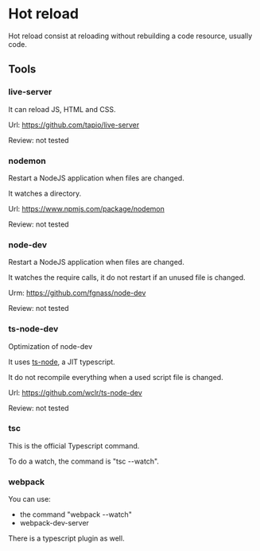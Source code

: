 
# Hot reload

Hot reload consist at reloading without rebuilding a code resource, usually code.

## Tools

### live-server

It can reload JS, HTML and CSS.

Url: https://github.com/tapio/live-server

Review: not tested

### nodemon

Restart a NodeJS application when files are changed.

It watches a directory.

Url: https://www.npmjs.com/package/nodemon

Review: not tested

### node-dev

Restart a NodeJS application when files are changed.

It watches the require calls, it do not restart if an unused file is changed.

Urm: https://github.com/fgnass/node-dev

Review: not tested

### ts-node-dev

Optimization of node-dev

It uses [ts-node](https://github.com/TypeStrong/ts-node), a JIT typescript.

It do not recompile everything when a used script file is changed.

Url: https://github.com/wclr/ts-node-dev

Review: not tested

### tsc

This is the official Typescript command.

To do a watch, the command is "tsc --watch".

### webpack

You can use:
- the command "webpack --watch"
- webpack-dev-server

There is a typescript plugin as well.
